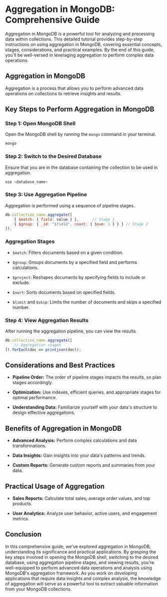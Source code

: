 # Aggregation in MongoDB: Comprehensive Guide

Aggregation in MongoDB is a powerful tool for analyzing and processing data within collections. This detailed tutorial provides step-by-step instructions on using aggregation in MongoDB, covering essential concepts, stages, considerations, and practical examples. By the end of this guide, you'll be well-versed in leveraging aggregation to perform complex data operations.

## Aggregation in MongoDB

Aggregation is a process that allows you to perform advanced data operations on collections to retrieve insights and results.

## Key Steps to Perform Aggregation in MongoDB

### Step 1: Open MongoDB Shell

Open the MongoDB shell by running the `mongo` command in your terminal.

```bash
mongo
```

### Step 2: Switch to the Desired Database

Ensure that you are in the database containing the collection to be used in aggregation.

```javascript
use <database_name>
```

### Step 3: Use Aggregation Pipeline

Aggregation is performed using a sequence of pipeline stages.

```javascript
db.collection_name.aggregate([
    { $match: { field: value } },      // Stage 1
    { $group: { _id: "$field", count: { $sum: 1 } } } // Stage 2
]);
```

### Aggregation Stages

- `$match`: Filters documents based on a given condition.

- `$group`: Groups documents by a specified field and performs calculations.

- `$project`: Reshapes documents by specifying fields to include or exclude.

- `$sort`: Sorts documents based on specified fields.

- `$limit` and `$skip`: Limits the number of documents and skips a specified number.

### Step 4: View Aggregation Results

After running the aggregation pipeline, you can view the results.

```javascript
db.collection_name.aggregate([
    // Aggregation stages
]).forEach(doc => printjson(doc));
```

## Considerations and Best Practices

- **Pipeline Order:** The order of pipeline stages impacts the results, so plan stages accordingly.

- **Optimization:** Use indexes, efficient queries, and appropriate stages for optimal performance.

- **Understanding Data:** Familiarize yourself with your data's structure to design effective aggregations.

## Benefits of Aggregation in MongoDB

- **Advanced Analysis:** Perform complex calculations and data transformations.

- **Data Insights:** Gain insights into your data's patterns and trends.

- **Custom Reports:** Generate custom reports and summaries from your data.

## Practical Usage of Aggregation

- **Sales Reports:** Calculate total sales, average order values, and top products.

- **User Analytics:** Analyze user behavior, active users, and engagement metrics.

## Conclusion

In this comprehensive guide, we've explored aggregation in MongoDB, understanding its significance and practical applications. By grasping the key steps involved in opening the MongoDB shell, switching to the desired database, using aggregation pipeline stages, and viewing results, you're well-equipped to perform advanced data operations and analysis using MongoDB's aggregation framework. As you work on developing applications that require data insights and complex analysis, the knowledge of aggregation will serve as a powerful tool to extract valuable information from your MongoDB collections.